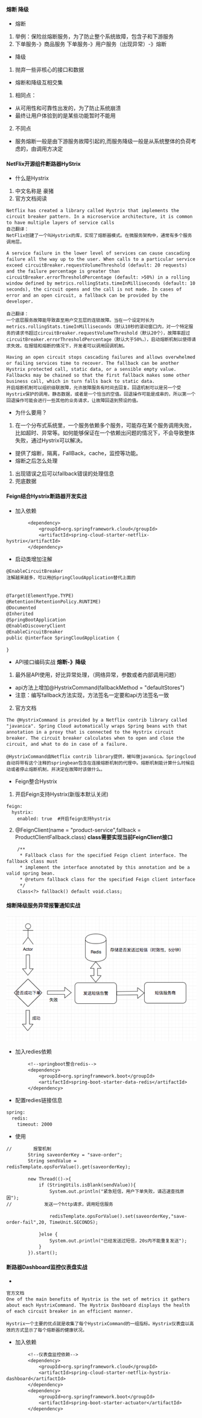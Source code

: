 #### 熔断 降级

+ 熔断
1. 举例：保险丝熔断服务，为了防止整个系统故障，包含子和下游服务
2. 下单服务-》商品服务  下单服务-》用户服务（出现异常）-》熔断

+ 降级
1. 抛弃一些非核心的接口和数据

+ 熔断和降级互相交集
1. 相同点：
- 从可用性和可靠性出发的，为了防止系统崩溃
- 最终让用户体验到的是某些功能暂时不能用
2. 不同点
- 服务熔断一般是由下游服务故障引起的,而服务降级一般是从系统整体的负荷考虑的，由调用方决定

#### NetFlix开源组件断路器HyStrix

+ 什么是Hystrix
1. 中文名称是 豪猪
2. 官方文档阅读
```
Netflix has created a library called Hystrix that implements the circuit breaker pattern. In a microservice architecture, it is common to have multiple layers of service calls
自己翻译：
NetFlix创建了一个叫Hystrix的库，实现了熔断器模式。在微服务架构中，通常有多个服务调用层。
```
```
A service failure in the lower level of services can cause cascading failure all the way up to the user. When calls to a particular service exceed circuitBreaker.requestVolumeThreshold (default: 20 requests) and the failure percentage is greater than circuitBreaker.errorThresholdPercentage (default: >50%) in a rolling window defined by metrics.rollingStats.timeInMilliseconds (default: 10 seconds), the circuit opens and the call is not made. In cases of error and an open circuit, a fallback can be provided by the developer.

自己翻译：
一个底层服务故障能导致直至用户交互层的连锁故障。当在一个设定时长为metrics.rollingStats.timeInMilliseconds（默认10秒的滚动窗口内，对一个特定服务的请求书超过circuitBreaker.requestVolumeThreshold（默认20个），故障率超过circuitBreaker.errorThresholdPercentage（默认大于50%，），启动熔断机制以使得请求失效。在报错和熔断的情况下，开发者可以调用回调机制。
```
```
Having an open circuit stops cascading failures and allows overwhelmed or failing services time to recover. The fallback can be another Hystrix protected call, static data, or a sensible empty value. Fallbacks may be chained so that the first fallback makes some other business call, which in turn falls back to static data.
开启熔断机制可以组织级联故障，允许故障服务有时间去回复。回退机制可以是另一个受Hystrix保护的调用，静态数据，或者是一个恰当的空值。回退操作可能是成串的，所以第一个回退操作可能会进行一些其他的业务请求，让故障回退到预设的值。
```
+ 为什么要用？
1. 在一个分布式系统里，一个服务依赖多个服务，可能存在某个服务调用失败，比如超时、异常等。如何能够保证在一个依赖出问题的情况下，不会导致整体失败，通过Hystrix可以解决。
+ 提供了熔断，隔离，FallBack，cache，监控等功能。
+ 熔断之后怎么处理
1. 出现错误之后可以fallback错误的处理信息
2. 兜底数据

#### Feign结合Hystrix断路器开发实战
+ 加入依赖
```
        <dependency>
            <groupId>org.springframework.cloud</groupId>
            <artifactId>spring-cloud-starter-netflix-hystrix</artifactId>
        </dependency>
```
+ 启动类增加注解
```
@EnableCircuitBreaker
注解越来越多，可以用@SpringCloudApplication替代上面的


@Target(ElementType.TYPE)
@Retention(RetentionPolicy.RUNTIME)
@Documented
@Inherited
@SpringBootApplication
@EnableDiscoveryClient
@EnableCircuitBreaker
public @interface SpringCloudApplication {

}
```
+ API接口编码实战
__熔断-》降级__
1. 最外层API使用，好比异常处理，（网络异常，参数或者内部调用问题）
- api方法上增加@HystrixCommand(fallbackMethod = "defaultStores")
- 注意：编写fallback方法实现，方法签名一定要和api方法签名一致
2. 官方文档
```
The @HystrixCommand is provided by a Netflix contrib library called "javanica". Spring Cloud automatically wraps Spring beans with that annotation in a proxy that is connected to the Hystrix circuit breaker. The circuit breaker calculates when to open and close the circuit, and what to do in case of a failure.

@HystrixCommand由Netflix contrib library提供，被叫做javanica。Springcloud自动将带有这个注释的springbean包含在连接熔断机制的代理中。熔断机制能计算什么时候启动或者停止熔断机制，并决定在故障时该做什么。
```

+ Feign整合Hystrix
1. 开启Feign支持Hystrix(新版本默认关闭)
```
feign:
  hystrix:
    enabled: true  #开启feign支持hystrix
```
2. @FeignClient(name = "product-service",fallback = ProductClientFallback.class)
__class需要实现当前FeignClient接口__
```
	/**
	 * Fallback class for the specified Feign client interface. The fallback class must
	 * implement the interface annotated by this annotation and be a valid spring bean.
	 * @return fallback class for the specified Feign client interface
	 */
	Class<?> fallback() default void.class;
```

#### 熔断降级服务异常报警通知实战

![报警通知](/服务降级熔断/images/报警通知.png)
+ 加入redies依赖
```
        <!--springboot整合redis-->
        <dependency>
            <groupId>org.springframework.boot</groupId>
            <artifactId>spring-boot-starter-data-redis</artifactId>
        </dependency>
```

+ 配置redies链接信息
```
spring:
  redis:
    timeout: 2000
```
+ 使用
```
//        报警机制
        String saveorderKey = "save-order";
        String sendValue = redisTemplate.opsForValue().get(saveorderKey);

        new Thread(()->{
            if (StringUtils.isBlank(sendValue)){
                System.out.println("紧急短信，用户下单失败，请迅速查找原因");
//            发送一个http请求，调用短信服务

                redisTemplate.opsForValue().set(saveorderKey,"save-order-fail",20, TimeUnit.SECONDS);

            }else {
                System.out.println("已经发送过短信，20s内不能重复发送");
            }
        }).start();
```

#### 断路器Dashboard监控仪表盘实战
+ 
```
官方文档
One of the main benefits of Hystrix is the set of metrics it gathers about each HystrixCommand. The Hystrix Dashboard displays the health of each circuit breaker in an efficient manner.

Hystrix一个主要的优点就是收集了每个HystrixCommand的一组指标。Hystrix仪表盘以高效的方式显示了每个熔断器的健康状况。
```
+ 加入依赖
```
        <!--仪表盘监控依赖-->
        <dependency>
            <groupId>org.springframework.cloud</groupId>
            <artifactId>spring-cloud-starter-netflix-hystrix-dashboard</artifactId>
        </dependency>
        <dependency>
            <groupId>org.springframework.boot</groupId>
            <artifactId>spring-boot-starter-actuator</artifactId>
        </dependency>
```